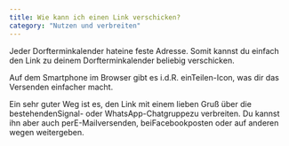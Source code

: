 ```yaml
---
title: Wie kann ich einen Link verschicken?
category: "Nutzen und verbreiten"
---
```


Jeder Dorfterminkalender hateine feste Adresse. Somit kannst du einfach den
Link zu deinem Dorfterminkalender beliebig verschicken.

Auf dem Smartphone im Browser gibt es i.d.R. einTeilen-Icon, was dir das
Versenden einfacher macht.

Ein sehr guter Weg ist es, den Link mit einem lieben Gruß über die bestehendenSignal- oder WhatsApp-Chatgruppezu verbreiten. Du kannst ihn aber auch perE-Mailversenden, beiFacebookposten oder auf anderen
wegen weitergeben.
